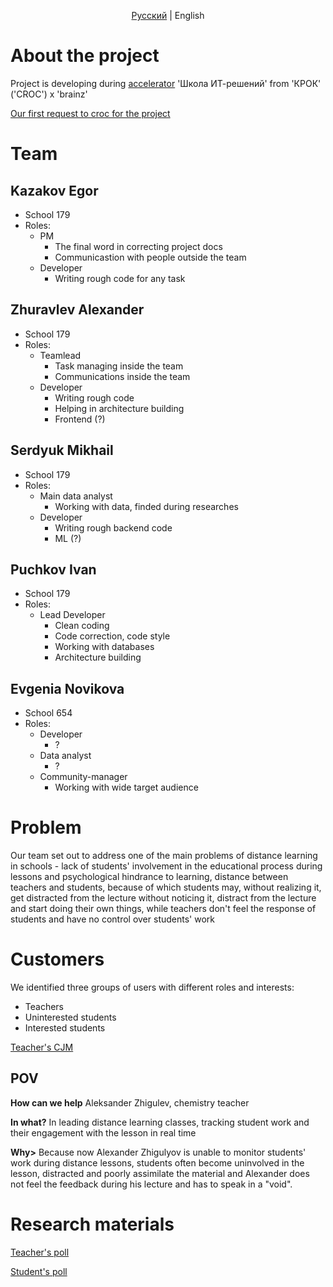 <p align="center">
	<a href="README.md">Русский</a> | English
</p>

# About the project
Project is developing during [accelerator](https://itsolschool.ru/teams) 'Школа ИТ-решений' from 'КРОК' ('CROC') x 'brainz'

[Our first request to croc for the project](materials/Request.pdf)

# Team
## Kazakov Egor
- School 179
- Roles:
    - PM
        - The final word in correcting project docs
        - Communicastion with people outside the team
    - Developer
        - Writing rough code for any task

## Zhuravlev Alexander
- School 179
- Roles:
    - Teamlead
        - Task managing inside the team
        - Communications inside the team
    - Developer
        - Writing rough code
        - Helping in architecture building
        - Frontend (?)

## Serdyuk Mikhail
- School 179
- Roles:
    - Main data analyst
        - Working with data, finded during researches
    - Developer
        - Writing rough backend code
        - ML (?)

## Puchkov Ivan
- School 179
- Roles:
    - Lead Developer
        - Clean coding
        - Code correction, code style
        - Working with databases
        - Architecture building

## Evgenia Novikova
- School 654
- Roles:
    - Developer
        - ?
    - Data analyst
        - ?
    - Community-manager
        - Working with wide target audience

# Problem
Our team set out to address one of the main problems of distance learning in schools - lack of students' involvement in the educational process during lessons and psychological hindrance to learning, distance between teachers and students, because of which students may, without realizing it, get distracted from the lecture without noticing it, distract from the lecture and start doing their own things, while teachers don't feel the response of students and have no control over students' work

# Customers
We identified three groups of users with different roles and interests:
- Teachers
- Uninterested students
- Interested students

[Teacher's CJM](materials/Customer%20journey%20map.canvas)

## POV
__How can we help__ Aleksander Zhigulev, chemistry teacher

__In what?__ In leading distance learning classes, tracking student work and their engagement with the lesson in real time

__Why>__ Because now Alexander Zhigulyov is unable to monitor students' work during distance lessons, students often become uninvolved in the lesson, distracted and poorly assimilate the material and Alexander does not feel the feedback during his lecture and has to speak in a "void".

# Research materials
[Teacher's poll](https://docs.google.com/spreadsheets/d/1Wn4pXX1b4DBJRV3XfqGSCjvSDZywYQ7BDNFBNUmc6H0/edit?usp=sharing)

[Student's poll](https://docs.google.com/spreadsheets/d/1xgdIOzeZF0P5l4H0-OTM6AGV63XZfAWMLV-iuz_Bbgs/edit?usp=sharing)
